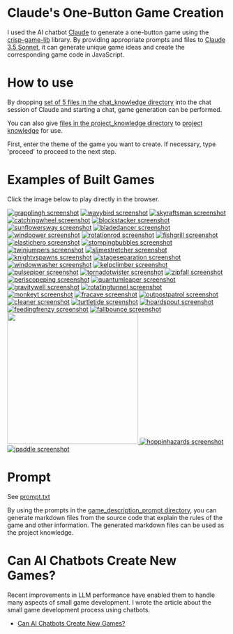 # Claude's One-Button Game Creation

I used the AI chatbot [Claude](https://claude.ai/) to generate a one-button game using the [crisp-game-lib](https://github.com/abagames/crisp-game-lib) library. By providing appropriate prompts and files to [Claude 3.5 Sonnet](https://www.anthropic.com/news/claude-3-5-sonnet), it can generate unique game ideas and create the corresponding game code in JavaScript.

# How to use

By dropping [set of 5 files in the chat_knowledge directory](./chat_knowledge/) into the chat session of Claude and starting a chat, game generation can be performed.

You can also give [files in the project_knowledge directory](./project_knowledge/) to [project knowledge](https://www.anthropic.com/news/projects) for use.

First, enter the theme of the game you want to create. If necessary, type 'proceed' to proceed to the next step.

# Examples of Built Games

Click the image below to play directly in the browser.

[![grapplingh screenshot](./docs/grapplingh/screenshot.gif)](https://abagames.github.io/claude-one-button-game-creation/?grapplingh)
[![wavybird screenshot](./docs/wavybird/screenshot.gif)](https://abagames.github.io/claude-one-button-game-creation/?wavybird)
[![skyraftsman screenshot](./docs/skyraftsman/screenshot.gif)](https://abagames.github.io/claude-one-button-game-creation/?skyraftsman)
[![catchingwheel screenshot](./docs/catchingwheel/screenshot.gif)](https://abagames.github.io/claude-one-button-game-creation/?catchingwheel)
[![blockstacker screenshot](./docs/blockstacker/screenshot.gif)](https://abagames.github.io/claude-one-button-game-creation/?blockstacker)
[![sunflowersway screenshot](./docs/sunflowersway/screenshot.gif)](https://abagames.github.io/claude-one-button-game-creation/?sunflowersway)
[![bladedancer screenshot](./docs/bladedancer/screenshot.gif)](https://abagames.github.io/claude-one-button-game-creation/?bladedancer)
[![windpower screenshot](./docs/windpower/screenshot.gif)](https://abagames.github.io/claude-one-button-game-creation/?windpower)
[![rotationrod screenshot](./docs/rotationrod/screenshot.gif)](https://abagames.github.io/claude-one-button-game-creation/?rotationrod)
[![fishgrill screenshot](./docs/fishgrill/screenshot.gif)](https://abagames.github.io/claude-one-button-game-creation/?fishgrill)
[![elastichero screenshot](./docs/elastichero/screenshot.gif)](https://abagames.github.io/claude-one-button-game-creation/?elastichero)
[![stompingbubbles screenshot](./docs/stompingbubbles/screenshot.gif)](https://abagames.github.io/claude-one-button-game-creation/?stompingbubbles)
[![twinjumpers screenshot](./docs/twinjumpers/screenshot.gif)](https://abagames.github.io/claude-one-button-game-creation/?twinjumpers)
[![slimestretcher screenshot](./docs/slimestretcher/screenshot.gif)](https://abagames.github.io/claude-one-button-game-creation/?slimestretcher)
[![knightvspawns screenshot](./docs/knightvspawns/screenshot.gif)](https://abagames.github.io/claude-one-button-game-creation/?knightvspawns)
[![stageseparation screenshot](./docs/stageseparation/screenshot.gif)](https://abagames.github.io/claude-one-button-game-creation/?stageseparation)
[![windowwasher screenshot](./docs/windowwasher/screenshot.gif)](https://abagames.github.io/claude-one-button-game-creation/?windowwasher)
[![kelpclimber screenshot](./docs/kelpclimber/screenshot.gif)](https://abagames.github.io/claude-one-button-game-creation/?kelpclimber)
[![pulsepiper screenshot](./docs/pulsepiper/screenshot.gif)](https://abagames.github.io/claude-one-button-game-creation/?pulsepiper)
[![tornadotwister screenshot](./docs/tornadotwister/screenshot.gif)](https://abagames.github.io/claude-one-button-game-creation/?tornadotwister)
[![zipfall screenshot](./docs/zipfall/screenshot.gif)](https://abagames.github.io/claude-one-button-game-creation/?zipfall)
[![periscopeping screenshot](./docs/periscopeping/screenshot.gif)](https://abagames.github.io/claude-one-button-game-creation/?periscopeping)
[![quantumleaper screenshot](./docs/quantumleaper/screenshot.gif)](https://abagames.github.io/claude-one-button-game-creation/?quantumleaper)
[![gravitywell screenshot](./docs/gravitywell/screenshot.gif)](https://abagames.github.io/claude-one-button-game-creation/?gravitywell)
[![rotatingtunnel screenshot](./docs/rotatingtunnel/screenshot.gif)](https://abagames.github.io/claude-one-button-game-creation/?rotatingtunnel)
[![monkeyt screenshot](./docs/monkeyt/screenshot.gif)](https://abagames.github.io/claude-one-button-game-creation/?monkeyt)
[![fracave screenshot](./docs/fracave/screenshot.gif)](https://abagames.github.io/claude-one-button-game-creation/?fracave)
[![outpostpatrol screenshot](./docs/outpostpatrol/screenshot.gif)](https://abagames.github.io/claude-one-button-game-creation/?outpostpatrol)
[![cleaner screenshot](./docs/cleaner/screenshot.gif)](https://abagames.github.io/claude-one-button-game-creation/?cleaner)
[![turtletide screenshot](./docs/turtletide/screenshot.gif)](https://abagames.github.io/claude-one-button-game-creation/?turtletide)
[![hoardspout screenshot](./docs/hoardspout/screenshot.gif)](https://abagames.github.io/claude-one-button-game-creation/?hoardspout)
[![feedingfrenzy screenshot](./docs/feedingfrenzy/screenshot.gif)](https://abagames.github.io/claude-one-button-game-creation/?feedingfrenzy)
[![fallbounce screenshot](./docs/fallbounce/screenshot.gif)](https://abagames.github.io/claude-one-button-game-creation/?fallbounce)
<a href="https://abagames.github.io/claude-one-button-game-creation/?bridgecross"><img src="./docs/bridgecross/screenshot.gif" width="300px">
[![hoppinhazards screenshot](./docs/hoppinhazards/screenshot.gif)](https://abagames.github.io/claude-one-button-game-creation/?hoppinhazards)
[![jpaddle screenshot](./docs/jpaddle/screenshot.gif)](https://abagames.github.io/claude-one-button-game-creation/?jpaddle)

# Prompt

See [prompt.txt](./project_knowledge/prompt.txt)

By using the prompts in the [game_description_prompt directory](./game_description_prompt/), you can generate markdown files from the source code that explain the rules of the game and other information. The generated markdown files can be used as the project knowledge.

# Can AI Chatbots Create New Games?

Recent improvements in LLM performance have enabled them to handle many aspects of small game development. I wrote the article about the small game development process using chatbots.

- [Can AI Chatbots Create New Games?](https://abagames.github.io/joys-of-small-game-development-en/generation/can_ai_chatbot_create_game.html)
